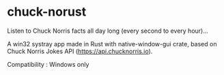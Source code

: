 # chuck-norust

Listen to Chuck Norris facts all day long (every second to every hour)... 

A win32 systray app made in Rust with native-window-gui crate, based on Chuck Norris Jokes API (https://api.chucknorris.io).

Compatibility : Windows only 

